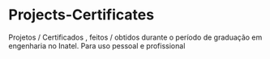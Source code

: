 # Projects-Certificates
Projetos / Certificados , feitos / obtidos durante o período de graduação em engenharia no Inatel. Para uso pessoal e profissional
